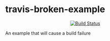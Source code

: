 # travis-broken-example

<p align="center">
<a href="https://travis-ci.org/alepeino/travis-broken-example"><img src="https://travis-ci.org/alepeino/travis-broken-example.svg" alt="Build Status"></a>
</p>

An example that will cause a build failure
